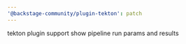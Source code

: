 ```yaml
---
'@backstage-community/plugin-tekton': patch
---
```


tekton plugin support show pipeline run params and results
